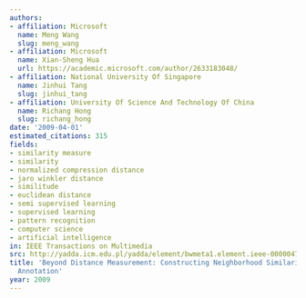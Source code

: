 ```yaml
---
authors:
- affiliation: Microsoft
  name: Meng Wang
  slug: meng_wang
- affiliation: Microsoft
  name: Xian-Sheng Hua
  url: https://academic.microsoft.com/author/2633183048/
- affiliation: National University Of Singapore
  name: Jinhui Tang
  slug: jinhui_tang
- affiliation: University Of Science And Technology Of China
  name: Richang Hong
  slug: richang_hong
date: '2009-04-01'
estimated_citations: 315
fields:
- similarity measure
- similarity
- normalized compression distance
- jaro winkler distance
- similitude
- euclidean distance
- semi supervised learning
- supervised learning
- pattern recognition
- computer science
- artificial intelligence
in: IEEE Transactions on Multimedia
src: http://yadda.icm.edu.pl/yadda/element/bwmeta1.element.ieee-000004785118
title: 'Beyond Distance Measurement: Constructing Neighborhood Similarity for Video
  Annotation'
year: 2009
---
```

